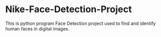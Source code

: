 # Nike-Face-Detection-Project
This is python program Face Detection project used to find and identify human faces in digital images.
